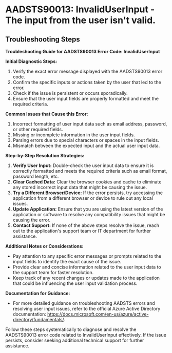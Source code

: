 # AADSTS90013: InvalidUserInput - The input from the user isn't valid.


## Troubleshooting Steps
**Troubleshooting Guide for AADSTS90013 Error Code: InvalidUserInput**

**Initial Diagnostic Steps:**
1. Verify the exact error message displayed with the AADSTS90013 error code.
2. Confirm the specific inputs or actions taken by the user that led to the error.
3. Check if the issue is persistent or occurs sporadically.
4. Ensure that the user input fields are properly formatted and meet the required criteria.

**Common Issues that Cause this Error:**
1. Incorrect formatting of user input data such as email address, password, or other required fields.
2. Missing or incomplete information in the user input fields.
3. Parsing errors due to special characters or spaces in the input fields.
4. Mismatch between the expected input and the actual user input data.

**Step-by-Step Resolution Strategies:**
1. **Verify User Input:** Double-check the user input data to ensure it is correctly formatted and meets the required criteria such as email format, password length, etc.
2. **Clear Cached Data:** Clear the browser cookies and cache to eliminate any stored incorrect input data that might be causing the issue.
3. **Try a Different Browser/Device:** If the error persists, try accessing the application from a different browser or device to rule out any local issues.
4. **Update Application:** Ensure that you are using the latest version of the application or software to resolve any compatibility issues that might be causing the error.
5. **Contact Support:** If none of the above steps resolve the issue, reach out to the application's support team or IT department for further assistance.

**Additional Notes or Considerations:**
- Pay attention to any specific error messages or prompts related to the input fields to identify the exact cause of the issue.
- Provide clear and concise information related to the user input data to the support team for faster resolution.
- Keep track of any recent changes or updates made to the application that could be influencing the user input validation process.

**Documentation for Guidance:**
- For more detailed guidance on troubleshooting AADSTS errors and resolving user input issues, refer to the official Azure Active Directory documentation: https://docs.microsoft.com/en-us/azure/active-directory/fundamentals/.

Follow these steps systematically to diagnose and resolve the AADSTS90013 error code related to InvalidUserInput effectively. If the issue persists, consider seeking additional technical support for further assistance.